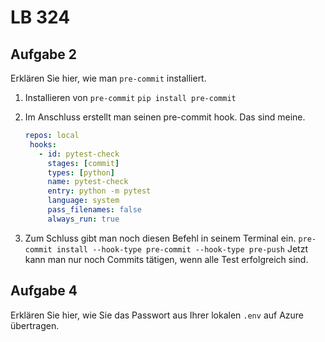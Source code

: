 # LB 324

## Aufgabe 2
Erklären Sie hier, wie man `pre-commit` installiert.
1. Installieren von `pre-commit`
  ```pip install pre-commit```

2. Im Anschluss erstellt man seinen pre-commit hook. Das sind meine.
   ```yaml
   repos: local
    hooks:
      - id: pytest-check
        stages: [commit]
        types: [python]
        name: pytest-check
        entry: python -m pytest
        language: system
        pass_filenames: false
        always_run: true
   ```

3. Zum Schluss gibt man noch diesen Befehl in seinem Terminal ein.
   ```pre-commit install --hook-type pre-commit --hook-type pre-push```
  Jetzt kann man nur noch Commits tätigen, wenn alle Test erfolgreich sind.
## Aufgabe 4
Erklären Sie hier, wie Sie das Passwort aus Ihrer lokalen `.env` auf Azure übertragen.
